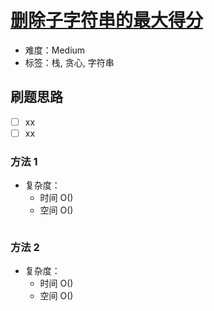 # [删除子字符串的最大得分](https://leetcode-cn.com/problems/maximum-score-from-removing-substrings/)

- 难度：Medium
- 标签：栈, 贪心, 字符串

## 刷题思路

- [ ] xx
- [ ] xx

### 方法 1

- 复杂度：
    - 时间 O()
    - 空间 O()

``` js

```

### 方法 2

- 复杂度：
    - 时间 O()
    - 空间 O()

``` js

```
